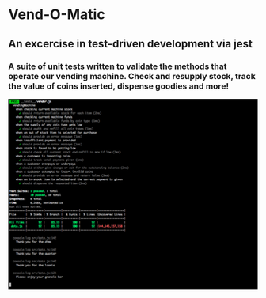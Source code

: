 # Vend-O-Matic 
## An excercise in test-driven development via jest

### A suite of unit tests written to validate the methods that operate our vending machine. Check and resupply stock, track the value of coins inserted, dispense goodies and more!

![alt text](https://github.com/tmclean85/Vend-O-Matic/blob/master/screenshot.png "Test results screenshot")
